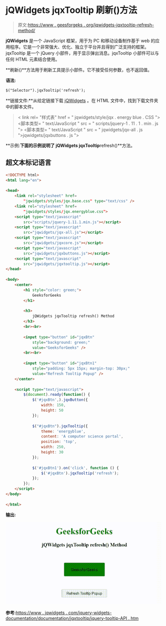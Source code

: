 # jQWidgets jqxTooltip 刷新()方法

> 原文:[https://www . geesforgeks . org/jqwidgets-jqxtooltip-refresh-method/](https://www.geeksforgeeks.org/jqwidgets-jqxtooltip-refresh-method/)

**jQWidgets** 是一个 JavaScript 框架，用于为 PC 和移动设备制作基于 web 的应用程序。它是一个非常强大、优化、独立于平台并且得到广泛支持的框架。jqxTooltip 是一个 jQuery 小部件，用于显示弹出消息。jqxTooltip 小部件可以与任何 HTML 元素结合使用。

**刷新()**方法用于刷新工具提示小部件。它不接受任何参数，也不返回值。

**语法:**

```html
$("Selector").jqxTooltip('refresh');
```

**链接文件:**从给定链接下载 [jQWidgets](https://www.jqwidgets.com/download/) 。在 HTML 文件中，找到下载文件夹中的脚本文件。

> <link rel="”stylesheet”" href="”jqwidgets/styles/jqx.base.css”" type="”text/css”">
> < link rel= "样式表" href = " jqwidgets/style/jqx . energy blue . CSS ">
> <脚本类型= " text/JavaScript " src = " scripts/jquery-1 . 11 . 1 . min . js "></脚本>
> <脚本类型= " text/JavaScript " src = " jqwidgets/jqx-all . js ">jqwidgets/jqxbuttons . js "></script>
> <script type = " text/JavaScript " src = " jqwidgets/jqxtooltip . js "></script>

**示例:**下面的示例说明了 jQWidgets jqxTooltip**refresh()**方法。

## 超文本标记语言

```html
<!DOCTYPE html>
<html lang="en">

<head>
    <link rel="stylesheet" href=
        "jqwidgets/styles/jqx.base.css" type="text/css" />
    <link rel="stylesheet" href=
        "jqwidgets/styles/jqx.energyblue.css">
    <script type="text/javascript" 
        src="scripts/jquery-1.11.1.min.js"></script>
    <script type="text/javascript" 
        src="jqwidgets/jqx-all.js"></script>
    <script type="text/javascript" 
        src="jqwidgets/jqxcore.js"></script>
    <script type="text/javascript" 
        src="jqwidgets/jqxbuttons.js"></script>
    <script type="text/javascript" 
        src="jqwidgets/jqxtooltip.js"></script>
</head>

<body>
    <center>
        <h1 style="color: green;">
            GeeksforGeeks
        </h1>

        <h3>
            jQWidgets jqxTooltip refresh() Method
        </h3>
        <br><br>

        <input type="button" id="jqxBtn" 
            style="background: green;" 
            value="GeeksforGeeks" />
        <br><br>

        <input type="button" id="jqxBtn1" 
            style="padding: 5px 15px; margin-top: 30px;" 
            value="Refresh Tooltip Popup" />
    </center>

    <script type="text/javascript">
        $(document).ready(function() {
            $('#jqxBtn',).jqxButton({
                width: 150,
                height: 50
            });

            $("#jqxBtn").jqxTooltip({
                theme: 'energyblue',
                content: 'A computer science portal',
                position: 'top',
                width: 250,
                height: 30
            });

            $('#jqxBtn1').on('click', function () {
                $('#jqxBtn').jqxTooltip('refresh');
            });
        });
    </script>
</body>

</html>
```

**输出:**

![](img/cec2dc720a9ffbc9ae2676946eb7fd54.png)

**参考:**[https://www . jqwidgets . com/jquery-widgets-documentation/documentation/jqxtooltip/jquery-tooltip-API . htm](https://www.jqwidgets.com/jquery-widgets-documentation/documentation/jqxtooltip/jquery-tooltip-api.htm)